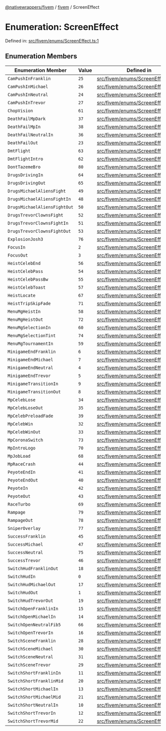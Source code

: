[@nativewrappers/fivem](../../README.md) / [fivem](../README.md) / ScreenEffect

# Enumeration: ScreenEffect

Defined in: [src/fivem/enums/ScreenEffect.ts:1](https://github.com/nativewrappers/nativewrappers/blob/bf1d263f0188667cde482dc5657983cf3674a640/src/fivem/enums/ScreenEffect.ts#L1)

## Enumeration Members

| Enumeration Member | Value | Defined in |
| ------ | ------ | ------ |
| <a id="campushinfranklin"></a> `CamPushInFranklin` | `25` | [src/fivem/enums/ScreenEffect.ts:27](https://github.com/nativewrappers/nativewrappers/blob/bf1d263f0188667cde482dc5657983cf3674a640/src/fivem/enums/ScreenEffect.ts#L27) |
| <a id="campushinmichael"></a> `CamPushInMichael` | `26` | [src/fivem/enums/ScreenEffect.ts:28](https://github.com/nativewrappers/nativewrappers/blob/bf1d263f0188667cde482dc5657983cf3674a640/src/fivem/enums/ScreenEffect.ts#L28) |
| <a id="campushinneutral"></a> `CamPushInNeutral` | `24` | [src/fivem/enums/ScreenEffect.ts:26](https://github.com/nativewrappers/nativewrappers/blob/bf1d263f0188667cde482dc5657983cf3674a640/src/fivem/enums/ScreenEffect.ts#L26) |
| <a id="campushintrevor"></a> `CamPushInTrevor` | `27` | [src/fivem/enums/ScreenEffect.ts:29](https://github.com/nativewrappers/nativewrappers/blob/bf1d263f0188667cde482dc5657983cf3674a640/src/fivem/enums/ScreenEffect.ts#L29) |
| <a id="chopvision"></a> `ChopVision` | `61` | [src/fivem/enums/ScreenEffect.ts:63](https://github.com/nativewrappers/nativewrappers/blob/bf1d263f0188667cde482dc5657983cf3674a640/src/fivem/enums/ScreenEffect.ts#L63) |
| <a id="deathfailmpdark"></a> `DeathFailMpDark` | `37` | [src/fivem/enums/ScreenEffect.ts:39](https://github.com/nativewrappers/nativewrappers/blob/bf1d263f0188667cde482dc5657983cf3674a640/src/fivem/enums/ScreenEffect.ts#L39) |
| <a id="deathfailmpin"></a> `DeathFailMpIn` | `38` | [src/fivem/enums/ScreenEffect.ts:40](https://github.com/nativewrappers/nativewrappers/blob/bf1d263f0188667cde482dc5657983cf3674a640/src/fivem/enums/ScreenEffect.ts#L40) |
| <a id="deathfailneutralin"></a> `DeathFailNeutralIn` | `36` | [src/fivem/enums/ScreenEffect.ts:38](https://github.com/nativewrappers/nativewrappers/blob/bf1d263f0188667cde482dc5657983cf3674a640/src/fivem/enums/ScreenEffect.ts#L38) |
| <a id="deathfailout"></a> `DeathFailOut` | `23` | [src/fivem/enums/ScreenEffect.ts:25](https://github.com/nativewrappers/nativewrappers/blob/bf1d263f0188667cde482dc5657983cf3674a640/src/fivem/enums/ScreenEffect.ts#L25) |
| <a id="dmtflight"></a> `DmtFlight` | `63` | [src/fivem/enums/ScreenEffect.ts:65](https://github.com/nativewrappers/nativewrappers/blob/bf1d263f0188667cde482dc5657983cf3674a640/src/fivem/enums/ScreenEffect.ts#L65) |
| <a id="dmtflightintro"></a> `DmtFlightIntro` | `62` | [src/fivem/enums/ScreenEffect.ts:64](https://github.com/nativewrappers/nativewrappers/blob/bf1d263f0188667cde482dc5657983cf3674a640/src/fivem/enums/ScreenEffect.ts#L64) |
| <a id="donttazemebro"></a> `DontTazemeBro` | `80` | [src/fivem/enums/ScreenEffect.ts:82](https://github.com/nativewrappers/nativewrappers/blob/bf1d263f0188667cde482dc5657983cf3674a640/src/fivem/enums/ScreenEffect.ts#L82) |
| <a id="drugsdrivingin"></a> `DrugsDrivingIn` | `64` | [src/fivem/enums/ScreenEffect.ts:66](https://github.com/nativewrappers/nativewrappers/blob/bf1d263f0188667cde482dc5657983cf3674a640/src/fivem/enums/ScreenEffect.ts#L66) |
| <a id="drugsdrivingout"></a> `DrugsDrivingOut` | `65` | [src/fivem/enums/ScreenEffect.ts:67](https://github.com/nativewrappers/nativewrappers/blob/bf1d263f0188667cde482dc5657983cf3674a640/src/fivem/enums/ScreenEffect.ts#L67) |
| <a id="drugsmichaelaliensfight"></a> `DrugsMichaelAliensFight` | `49` | [src/fivem/enums/ScreenEffect.ts:51](https://github.com/nativewrappers/nativewrappers/blob/bf1d263f0188667cde482dc5657983cf3674a640/src/fivem/enums/ScreenEffect.ts#L51) |
| <a id="drugsmichaelaliensfightin"></a> `DrugsMichaelAliensFightIn` | `48` | [src/fivem/enums/ScreenEffect.ts:50](https://github.com/nativewrappers/nativewrappers/blob/bf1d263f0188667cde482dc5657983cf3674a640/src/fivem/enums/ScreenEffect.ts#L50) |
| <a id="drugsmichaelaliensfightout"></a> `DrugsMichaelAliensFightOut` | `50` | [src/fivem/enums/ScreenEffect.ts:52](https://github.com/nativewrappers/nativewrappers/blob/bf1d263f0188667cde482dc5657983cf3674a640/src/fivem/enums/ScreenEffect.ts#L52) |
| <a id="drugstrevorclownsfight"></a> `DrugsTrevorClownsFight` | `52` | [src/fivem/enums/ScreenEffect.ts:54](https://github.com/nativewrappers/nativewrappers/blob/bf1d263f0188667cde482dc5657983cf3674a640/src/fivem/enums/ScreenEffect.ts#L54) |
| <a id="drugstrevorclownsfightin"></a> `DrugsTrevorClownsFightIn` | `51` | [src/fivem/enums/ScreenEffect.ts:53](https://github.com/nativewrappers/nativewrappers/blob/bf1d263f0188667cde482dc5657983cf3674a640/src/fivem/enums/ScreenEffect.ts#L53) |
| <a id="drugstrevorclownsfightout"></a> `DrugsTrevorClownsFightOut` | `53` | [src/fivem/enums/ScreenEffect.ts:55](https://github.com/nativewrappers/nativewrappers/blob/bf1d263f0188667cde482dc5657983cf3674a640/src/fivem/enums/ScreenEffect.ts#L55) |
| <a id="explosionjosh3"></a> `ExplosionJosh3` | `76` | [src/fivem/enums/ScreenEffect.ts:78](https://github.com/nativewrappers/nativewrappers/blob/bf1d263f0188667cde482dc5657983cf3674a640/src/fivem/enums/ScreenEffect.ts#L78) |
| <a id="focusin"></a> `FocusIn` | `2` | [src/fivem/enums/ScreenEffect.ts:4](https://github.com/nativewrappers/nativewrappers/blob/bf1d263f0188667cde482dc5657983cf3674a640/src/fivem/enums/ScreenEffect.ts#L4) |
| <a id="focusout"></a> `FocusOut` | `3` | [src/fivem/enums/ScreenEffect.ts:5](https://github.com/nativewrappers/nativewrappers/blob/bf1d263f0188667cde482dc5657983cf3674a640/src/fivem/enums/ScreenEffect.ts#L5) |
| <a id="heistcelebend"></a> `HeistCelebEnd` | `56` | [src/fivem/enums/ScreenEffect.ts:58](https://github.com/nativewrappers/nativewrappers/blob/bf1d263f0188667cde482dc5657983cf3674a640/src/fivem/enums/ScreenEffect.ts#L58) |
| <a id="heistcelebpass"></a> `HeistCelebPass` | `54` | [src/fivem/enums/ScreenEffect.ts:56](https://github.com/nativewrappers/nativewrappers/blob/bf1d263f0188667cde482dc5657983cf3674a640/src/fivem/enums/ScreenEffect.ts#L56) |
| <a id="heistcelebpassbw"></a> `HeistCelebPassBw` | `55` | [src/fivem/enums/ScreenEffect.ts:57](https://github.com/nativewrappers/nativewrappers/blob/bf1d263f0188667cde482dc5657983cf3674a640/src/fivem/enums/ScreenEffect.ts#L57) |
| <a id="heistcelebtoast"></a> `HeistCelebToast` | `57` | [src/fivem/enums/ScreenEffect.ts:59](https://github.com/nativewrappers/nativewrappers/blob/bf1d263f0188667cde482dc5657983cf3674a640/src/fivem/enums/ScreenEffect.ts#L59) |
| <a id="heistlocate"></a> `HeistLocate` | `67` | [src/fivem/enums/ScreenEffect.ts:69](https://github.com/nativewrappers/nativewrappers/blob/bf1d263f0188667cde482dc5657983cf3674a640/src/fivem/enums/ScreenEffect.ts#L69) |
| <a id="heisttripskipfade"></a> `HeistTripSkipFade` | `71` | [src/fivem/enums/ScreenEffect.ts:73](https://github.com/nativewrappers/nativewrappers/blob/bf1d263f0188667cde482dc5657983cf3674a640/src/fivem/enums/ScreenEffect.ts#L73) |
| <a id="menumgheistin"></a> `MenuMgHeistIn` | `58` | [src/fivem/enums/ScreenEffect.ts:60](https://github.com/nativewrappers/nativewrappers/blob/bf1d263f0188667cde482dc5657983cf3674a640/src/fivem/enums/ScreenEffect.ts#L60) |
| <a id="menumgheistout"></a> `MenuMgHeistOut` | `72` | [src/fivem/enums/ScreenEffect.ts:74](https://github.com/nativewrappers/nativewrappers/blob/bf1d263f0188667cde482dc5657983cf3674a640/src/fivem/enums/ScreenEffect.ts#L74) |
| <a id="menumgselectionin"></a> `MenuMgSelectionIn` | `60` | [src/fivem/enums/ScreenEffect.ts:62](https://github.com/nativewrappers/nativewrappers/blob/bf1d263f0188667cde482dc5657983cf3674a640/src/fivem/enums/ScreenEffect.ts#L62) |
| <a id="menumgselectiontint"></a> `MenuMgSelectionTint` | `74` | [src/fivem/enums/ScreenEffect.ts:76](https://github.com/nativewrappers/nativewrappers/blob/bf1d263f0188667cde482dc5657983cf3674a640/src/fivem/enums/ScreenEffect.ts#L76) |
| <a id="menumgtournamentin"></a> `MenuMgTournamentIn` | `59` | [src/fivem/enums/ScreenEffect.ts:61](https://github.com/nativewrappers/nativewrappers/blob/bf1d263f0188667cde482dc5657983cf3674a640/src/fivem/enums/ScreenEffect.ts#L61) |
| <a id="minigameendfranklin"></a> `MinigameEndFranklin` | `6` | [src/fivem/enums/ScreenEffect.ts:8](https://github.com/nativewrappers/nativewrappers/blob/bf1d263f0188667cde482dc5657983cf3674a640/src/fivem/enums/ScreenEffect.ts#L8) |
| <a id="minigameendmichael"></a> `MinigameEndMichael` | `7` | [src/fivem/enums/ScreenEffect.ts:9](https://github.com/nativewrappers/nativewrappers/blob/bf1d263f0188667cde482dc5657983cf3674a640/src/fivem/enums/ScreenEffect.ts#L9) |
| <a id="minigameendneutral"></a> `MinigameEndNeutral` | `4` | [src/fivem/enums/ScreenEffect.ts:6](https://github.com/nativewrappers/nativewrappers/blob/bf1d263f0188667cde482dc5657983cf3674a640/src/fivem/enums/ScreenEffect.ts#L6) |
| <a id="minigameendtrevor"></a> `MinigameEndTrevor` | `5` | [src/fivem/enums/ScreenEffect.ts:7](https://github.com/nativewrappers/nativewrappers/blob/bf1d263f0188667cde482dc5657983cf3674a640/src/fivem/enums/ScreenEffect.ts#L7) |
| <a id="minigametransitionin"></a> `MinigameTransitionIn` | `9` | [src/fivem/enums/ScreenEffect.ts:11](https://github.com/nativewrappers/nativewrappers/blob/bf1d263f0188667cde482dc5657983cf3674a640/src/fivem/enums/ScreenEffect.ts#L11) |
| <a id="minigametransitionout"></a> `MinigameTransitionOut` | `8` | [src/fivem/enums/ScreenEffect.ts:10](https://github.com/nativewrappers/nativewrappers/blob/bf1d263f0188667cde482dc5657983cf3674a640/src/fivem/enums/ScreenEffect.ts#L10) |
| <a id="mpceleblose"></a> `MpCelebLose` | `34` | [src/fivem/enums/ScreenEffect.ts:36](https://github.com/nativewrappers/nativewrappers/blob/bf1d263f0188667cde482dc5657983cf3674a640/src/fivem/enums/ScreenEffect.ts#L36) |
| <a id="mpcelebloseout"></a> `MpCelebLoseOut` | `35` | [src/fivem/enums/ScreenEffect.ts:37](https://github.com/nativewrappers/nativewrappers/blob/bf1d263f0188667cde482dc5657983cf3674a640/src/fivem/enums/ScreenEffect.ts#L37) |
| <a id="mpcelebpreloadfade"></a> `MpCelebPreloadFade` | `39` | [src/fivem/enums/ScreenEffect.ts:41](https://github.com/nativewrappers/nativewrappers/blob/bf1d263f0188667cde482dc5657983cf3674a640/src/fivem/enums/ScreenEffect.ts#L41) |
| <a id="mpcelebwin"></a> `MpCelebWin` | `32` | [src/fivem/enums/ScreenEffect.ts:34](https://github.com/nativewrappers/nativewrappers/blob/bf1d263f0188667cde482dc5657983cf3674a640/src/fivem/enums/ScreenEffect.ts#L34) |
| <a id="mpcelebwinout"></a> `MpCelebWinOut` | `33` | [src/fivem/enums/ScreenEffect.ts:35](https://github.com/nativewrappers/nativewrappers/blob/bf1d263f0188667cde482dc5657983cf3674a640/src/fivem/enums/ScreenEffect.ts#L35) |
| <a id="mpcoronaswitch"></a> `MpCoronaSwitch` | `73` | [src/fivem/enums/ScreenEffect.ts:75](https://github.com/nativewrappers/nativewrappers/blob/bf1d263f0188667cde482dc5657983cf3674a640/src/fivem/enums/ScreenEffect.ts#L75) |
| <a id="mpintrologo"></a> `MpIntroLogo` | `70` | [src/fivem/enums/ScreenEffect.ts:72](https://github.com/nativewrappers/nativewrappers/blob/bf1d263f0188667cde482dc5657983cf3674a640/src/fivem/enums/ScreenEffect.ts#L72) |
| <a id="mpjobload"></a> `MpJobLoad` | `68` | [src/fivem/enums/ScreenEffect.ts:70](https://github.com/nativewrappers/nativewrappers/blob/bf1d263f0188667cde482dc5657983cf3674a640/src/fivem/enums/ScreenEffect.ts#L70) |
| <a id="mpracecrash"></a> `MpRaceCrash` | `44` | [src/fivem/enums/ScreenEffect.ts:46](https://github.com/nativewrappers/nativewrappers/blob/bf1d263f0188667cde482dc5657983cf3674a640/src/fivem/enums/ScreenEffect.ts#L46) |
| <a id="peyoteendin"></a> `PeyoteEndIn` | `41` | [src/fivem/enums/ScreenEffect.ts:43](https://github.com/nativewrappers/nativewrappers/blob/bf1d263f0188667cde482dc5657983cf3674a640/src/fivem/enums/ScreenEffect.ts#L43) |
| <a id="peyoteendout"></a> `PeyoteEndOut` | `40` | [src/fivem/enums/ScreenEffect.ts:42](https://github.com/nativewrappers/nativewrappers/blob/bf1d263f0188667cde482dc5657983cf3674a640/src/fivem/enums/ScreenEffect.ts#L42) |
| <a id="peyotein"></a> `PeyoteIn` | `42` | [src/fivem/enums/ScreenEffect.ts:44](https://github.com/nativewrappers/nativewrappers/blob/bf1d263f0188667cde482dc5657983cf3674a640/src/fivem/enums/ScreenEffect.ts#L44) |
| <a id="peyoteout"></a> `PeyoteOut` | `43` | [src/fivem/enums/ScreenEffect.ts:45](https://github.com/nativewrappers/nativewrappers/blob/bf1d263f0188667cde482dc5657983cf3674a640/src/fivem/enums/ScreenEffect.ts#L45) |
| <a id="raceturbo"></a> `RaceTurbo` | `69` | [src/fivem/enums/ScreenEffect.ts:71](https://github.com/nativewrappers/nativewrappers/blob/bf1d263f0188667cde482dc5657983cf3674a640/src/fivem/enums/ScreenEffect.ts#L71) |
| <a id="rampage"></a> `Rampage` | `79` | [src/fivem/enums/ScreenEffect.ts:81](https://github.com/nativewrappers/nativewrappers/blob/bf1d263f0188667cde482dc5657983cf3674a640/src/fivem/enums/ScreenEffect.ts#L81) |
| <a id="rampageout"></a> `RampageOut` | `78` | [src/fivem/enums/ScreenEffect.ts:80](https://github.com/nativewrappers/nativewrappers/blob/bf1d263f0188667cde482dc5657983cf3674a640/src/fivem/enums/ScreenEffect.ts#L80) |
| <a id="sniperoverlay"></a> `SniperOverlay` | `77` | [src/fivem/enums/ScreenEffect.ts:79](https://github.com/nativewrappers/nativewrappers/blob/bf1d263f0188667cde482dc5657983cf3674a640/src/fivem/enums/ScreenEffect.ts#L79) |
| <a id="successfranklin"></a> `SuccessFranklin` | `45` | [src/fivem/enums/ScreenEffect.ts:47](https://github.com/nativewrappers/nativewrappers/blob/bf1d263f0188667cde482dc5657983cf3674a640/src/fivem/enums/ScreenEffect.ts#L47) |
| <a id="successmichael"></a> `SuccessMichael` | `47` | [src/fivem/enums/ScreenEffect.ts:49](https://github.com/nativewrappers/nativewrappers/blob/bf1d263f0188667cde482dc5657983cf3674a640/src/fivem/enums/ScreenEffect.ts#L49) |
| <a id="successneutral"></a> `SuccessNeutral` | `75` | [src/fivem/enums/ScreenEffect.ts:77](https://github.com/nativewrappers/nativewrappers/blob/bf1d263f0188667cde482dc5657983cf3674a640/src/fivem/enums/ScreenEffect.ts#L77) |
| <a id="successtrevor"></a> `SuccessTrevor` | `46` | [src/fivem/enums/ScreenEffect.ts:48](https://github.com/nativewrappers/nativewrappers/blob/bf1d263f0188667cde482dc5657983cf3674a640/src/fivem/enums/ScreenEffect.ts#L48) |
| <a id="switchhudfranklinout"></a> `SwitchHudFranklinOut` | `18` | [src/fivem/enums/ScreenEffect.ts:20](https://github.com/nativewrappers/nativewrappers/blob/bf1d263f0188667cde482dc5657983cf3674a640/src/fivem/enums/ScreenEffect.ts#L20) |
| <a id="switchhudin"></a> `SwitchHudIn` | `0` | [src/fivem/enums/ScreenEffect.ts:2](https://github.com/nativewrappers/nativewrappers/blob/bf1d263f0188667cde482dc5657983cf3674a640/src/fivem/enums/ScreenEffect.ts#L2) |
| <a id="switchhudmichaelout"></a> `SwitchHudMichaelOut` | `17` | [src/fivem/enums/ScreenEffect.ts:19](https://github.com/nativewrappers/nativewrappers/blob/bf1d263f0188667cde482dc5657983cf3674a640/src/fivem/enums/ScreenEffect.ts#L19) |
| <a id="switchhudout"></a> `SwitchHudOut` | `1` | [src/fivem/enums/ScreenEffect.ts:3](https://github.com/nativewrappers/nativewrappers/blob/bf1d263f0188667cde482dc5657983cf3674a640/src/fivem/enums/ScreenEffect.ts#L3) |
| <a id="switchhudtrevorout"></a> `SwitchHudTrevorOut` | `19` | [src/fivem/enums/ScreenEffect.ts:21](https://github.com/nativewrappers/nativewrappers/blob/bf1d263f0188667cde482dc5657983cf3674a640/src/fivem/enums/ScreenEffect.ts#L21) |
| <a id="switchopenfranklinin"></a> `SwitchOpenFranklinIn` | `15` | [src/fivem/enums/ScreenEffect.ts:17](https://github.com/nativewrappers/nativewrappers/blob/bf1d263f0188667cde482dc5657983cf3674a640/src/fivem/enums/ScreenEffect.ts#L17) |
| <a id="switchopenmichaelin"></a> `SwitchOpenMichaelIn` | `14` | [src/fivem/enums/ScreenEffect.ts:16](https://github.com/nativewrappers/nativewrappers/blob/bf1d263f0188667cde482dc5657983cf3674a640/src/fivem/enums/ScreenEffect.ts#L16) |
| <a id="switchopenneutralfib5"></a> `SwitchOpenNeutralFib5` | `66` | [src/fivem/enums/ScreenEffect.ts:68](https://github.com/nativewrappers/nativewrappers/blob/bf1d263f0188667cde482dc5657983cf3674a640/src/fivem/enums/ScreenEffect.ts#L68) |
| <a id="switchopentrevorin"></a> `SwitchOpenTrevorIn` | `16` | [src/fivem/enums/ScreenEffect.ts:18](https://github.com/nativewrappers/nativewrappers/blob/bf1d263f0188667cde482dc5657983cf3674a640/src/fivem/enums/ScreenEffect.ts#L18) |
| <a id="switchscenefranklin"></a> `SwitchSceneFranklin` | `28` | [src/fivem/enums/ScreenEffect.ts:30](https://github.com/nativewrappers/nativewrappers/blob/bf1d263f0188667cde482dc5657983cf3674a640/src/fivem/enums/ScreenEffect.ts#L30) |
| <a id="switchscenemichael"></a> `SwitchSceneMichael` | `30` | [src/fivem/enums/ScreenEffect.ts:32](https://github.com/nativewrappers/nativewrappers/blob/bf1d263f0188667cde482dc5657983cf3674a640/src/fivem/enums/ScreenEffect.ts#L32) |
| <a id="switchsceneneutral"></a> `SwitchSceneNeutral` | `31` | [src/fivem/enums/ScreenEffect.ts:33](https://github.com/nativewrappers/nativewrappers/blob/bf1d263f0188667cde482dc5657983cf3674a640/src/fivem/enums/ScreenEffect.ts#L33) |
| <a id="switchscenetrevor"></a> `SwitchSceneTrevor` | `29` | [src/fivem/enums/ScreenEffect.ts:31](https://github.com/nativewrappers/nativewrappers/blob/bf1d263f0188667cde482dc5657983cf3674a640/src/fivem/enums/ScreenEffect.ts#L31) |
| <a id="switchshortfranklinin"></a> `SwitchShortFranklinIn` | `11` | [src/fivem/enums/ScreenEffect.ts:13](https://github.com/nativewrappers/nativewrappers/blob/bf1d263f0188667cde482dc5657983cf3674a640/src/fivem/enums/ScreenEffect.ts#L13) |
| <a id="switchshortfranklinmid"></a> `SwitchShortFranklinMid` | `20` | [src/fivem/enums/ScreenEffect.ts:22](https://github.com/nativewrappers/nativewrappers/blob/bf1d263f0188667cde482dc5657983cf3674a640/src/fivem/enums/ScreenEffect.ts#L22) |
| <a id="switchshortmichaelin"></a> `SwitchShortMichaelIn` | `13` | [src/fivem/enums/ScreenEffect.ts:15](https://github.com/nativewrappers/nativewrappers/blob/bf1d263f0188667cde482dc5657983cf3674a640/src/fivem/enums/ScreenEffect.ts#L15) |
| <a id="switchshortmichaelmid"></a> `SwitchShortMichaelMid` | `21` | [src/fivem/enums/ScreenEffect.ts:23](https://github.com/nativewrappers/nativewrappers/blob/bf1d263f0188667cde482dc5657983cf3674a640/src/fivem/enums/ScreenEffect.ts#L23) |
| <a id="switchshortneutralin"></a> `SwitchShortNeutralIn` | `10` | [src/fivem/enums/ScreenEffect.ts:12](https://github.com/nativewrappers/nativewrappers/blob/bf1d263f0188667cde482dc5657983cf3674a640/src/fivem/enums/ScreenEffect.ts#L12) |
| <a id="switchshorttrevorin"></a> `SwitchShortTrevorIn` | `12` | [src/fivem/enums/ScreenEffect.ts:14](https://github.com/nativewrappers/nativewrappers/blob/bf1d263f0188667cde482dc5657983cf3674a640/src/fivem/enums/ScreenEffect.ts#L14) |
| <a id="switchshorttrevormid"></a> `SwitchShortTrevorMid` | `22` | [src/fivem/enums/ScreenEffect.ts:24](https://github.com/nativewrappers/nativewrappers/blob/bf1d263f0188667cde482dc5657983cf3674a640/src/fivem/enums/ScreenEffect.ts#L24) |
